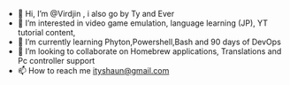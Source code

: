 - 👋 Hi, I’m @Virdjin , i also go by Ty and Ever
- 👀 I’m interested in video game emulation, language learning (JP), YT tutorial content,
- 🌱 I’m currently learning Phyton,Powershell,Bash and 90 days of DevOps
- 💞️ I’m looking to collaborate on Homebrew applications, Translations and Pc controller support
- 📫 How to reach me ityshaun@gmail.com

<!---
Virdjin/Virdjin is a ✨ special ✨ repository because its `README.md` (this file) appears on your GitHub profile.
You can click the Preview link to take a look at your changes.
--->
